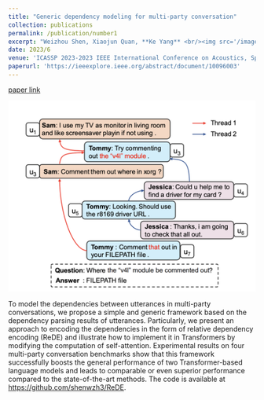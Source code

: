 ```yaml
---
title: "Generic dependency modeling for multi-party conversation"
collection: publications
permalink: /publication/number1
excerpt: "Weizhou Shen, Xiaojun Quan, **Ke Yang** <br/><img src='/images/research1.png' style=\"width: 500px; height: auto;\" >"
date: 2023/6
venue: 'ICASSP 2023-2023 IEEE International Conference on Acoustics, Speech and Signal Processing (ICASSP)'
paperurl: 'https://ieeexplore.ieee.org/abstract/document/10096003'
---
```

[paper link](https://ieeexplore.ieee.org/abstract/document/10096003)

<img src="/images/research1.png" style="zoom:50%;" />

To model the dependencies between utterances in multi-party conversations, we propose a simple and generic framework based on the dependency parsing results of utterances. Particularly, we present an approach to encoding the dependencies in the form of relative dependency encoding (ReDE) and illustrate how to implement it in Transformers by modifying the computation of self-attention. Experimental results on four multi-party conversation benchmarks show that this framework successfully boosts the general performance of two Transformer-based language models and leads to comparable or even superior performance compared to the state-of-the-art methods. The code is available at https://github.com/shenwzh3/ReDE.